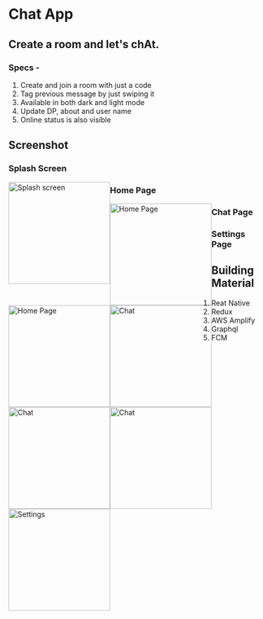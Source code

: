 # Chat App
## Create a room and let's chAt. 
### Specs - 
1. Create and join a room with just a code
2. Tag previous message by just swiping it
3. Available in both dark and light mode
4. Update DP, about and user name
5. Online status is also visible 

## Screenshot
### Splash Screen
<img src="https://i.ibb.co/JywNrVW/splash.jpg" 
     alt="Splash screen"  
     style="float: left" 
     width="200px"/>
### Home Page
<img src="https://i.ibb.co/YyMVJP8/home-dark.jpg" 
     alt="Home Page"  
     style="float: left" 
     width="200px"/><img src="https://i.ibb.co/6bspPb2/home-light.jpg" 
     alt="Home Page" 
     width="200px" 
     style="float:left"/>
### Chat Page
<img src="https://i.ibb.co/gFRX7xj/chat-dark.jpg" 
     alt="Chat"  
     style="float: left" 
     width="200px"/><img src="https://i.ibb.co/phY3Vvh/chat-light.jpg" 
     alt="Chat" 
     width="200px" 
     style="float:left"/><img src="https://i.ibb.co/X2vG72L/emoji-keyboard.jpg" 
     alt="Chat" 
     width="200px" 
     style="float:left"/>

### Settings Page
<img src="https://i.ibb.co/BKkLxYX/settings.jpg" 
     alt="Settings" 
     width="200px" 
     style="float:left"/>
     
 ## Building Material 
 1. Reat Native
 2. Redux
 3. AWS Amplify
 4. Graphql
 5. FCM
